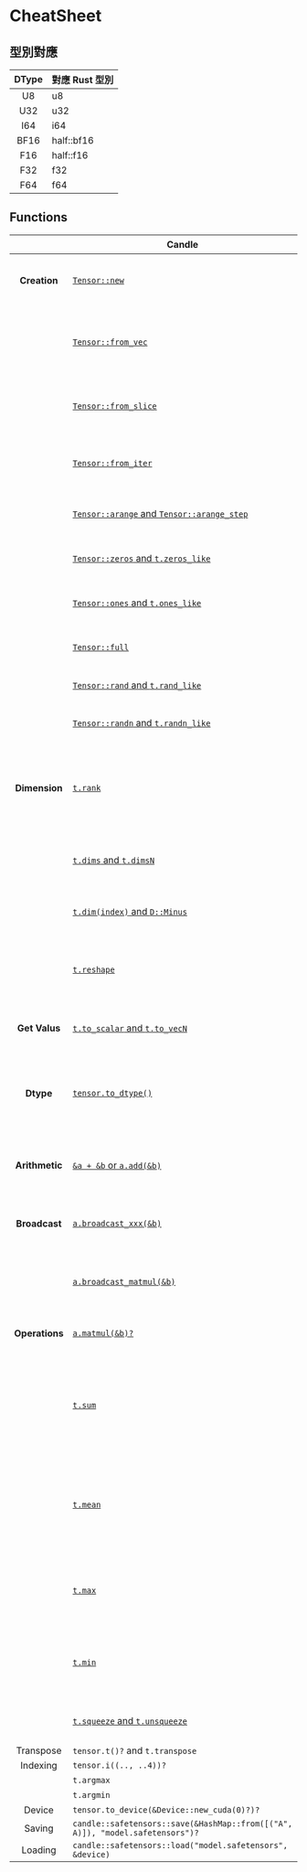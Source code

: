 # CheatSheet

## 型別對應

| DType | 對應 Rust 型別 |
|:-----:| ------------- |
| U8    | u8            |
| U32   | u32           |
| I64   | i64           |
| BF16  | half::bf16    |
| F16   | half::f16     |
| F32   | f32           |
| F64   | f64           |

## Functions

|                |  Candle                                                                  | 說明 |
|:--------------:|--------------------------------------------------------------------------|-----|
| **Creation**   | [`Tensor::new`](tests/tensor_new.rs)                                     | 由 `NdArray` 建立新張量。|
|                | [`Tensor::from_vec`](tests/tensor_from_vec.rs)                           | 透過 Rust `Vec` 建立張量。|
|                | [`Tensor::from_slice`](tests/tensor_from_slice.rs)                       | 透過 Slice 建立張量。|
|                | [`Tensor::from_iter`](tests/tensor_from_iter.rs)                         | 透過 Iterator 建立張量。|
|                | [`Tensor::arange` and `Tensor::arange_step`](tests/tensor_from_iter.rs)  | 建立等差數列張量。|
|                | [`Tensor::zeros` and `t.zeros_like`](tests/tensor_zeros.rs)              | 全是為 0 的張量。|
|                | [`Tensor::ones` and `t.ones_like`](tests/tensor_ones.rs)                 | 全是為 1 的張量。|
|                | [`Tensor::full`](tests/tensor_full.rs)                                   | 全是指定值的張量。|
|                | [`Tensor::rand` and `t.rand_like`](tests/tensor_rand.rs)                 | 隨機張量。|
|                | [`Tensor::randn` and `t.randn_like`](tests/tensor_randn.rs)              | 隨機常態分佈張量。|
| **Dimension**  | [`t.rank`](tests/tensor_dim.rs)                                          | 取得張量的維度，如: 3D 張量回傳 **3**。|
|                | [`t.dims` and `t.dimsN`](tests/tensor_dim.rs)                            | 取得張量每個維度大小。|
|                | [`t.dim(index)` and `D::Minus`](tests/tensor_dim.rs)                     | 取得指定維度大小。|
|                | [`t.reshape`](tests/tensor_dim.rs)                                       | 由既有張量，產生新維度張量。|
| **Get Valus**  | [`t.to_scalar` and `t.to_vecN`](tests/tensor_get_values.rs)              | 取得張量的內容。|
| **Dtype**      | [`tensor.to_dtype()`](tests/tensor_to_dtype.rs)                          | 由既有張量，產生新資料型別張量。|
| **Arithmetic** | [`&a + &b` or `a.add(&b)`](tests/tensor_arithmetic.rs)                   | 同張量維度四則運算。|
| **Broadcast**  | [`a.broadcast_xxx(&b)`](tests/tensor_broadcast.rs)                       | 不同張量維度四則運算。|
|                | [`a.broadcast_matmul(&b)`](tests/tensor_broadcast_matmul.rs)             | 不同張量維度矩陣乘法。|
| **Operations** | [`a.matmul(&b)?`](tests/tensor_matmul.rs)                                | 張量矩陣乘法。 |
|                | [`t.sum`](tests/tensor_sum.rs)                                           | 計算張量某個維度的總和或整個張量總和。 |
|                | [`t.mean`](tests/tensor_mean.rs)                                         | 計算張量某個維度的平均或整個張量平均。 |
|                | [`t.max`](tests/tensor_max.rs)                                           | 取得張量某個維度的最大值。 |
|                | [`t.min`](tests/tensor_min.rs)                                           | 計算張量某個維度的最小值。 |
|                | [`t.squeeze` and `t.unsqueeze`](tests/tensor_squeeze.rs)                 | 張量升維與降維。 |
| Transpose  | `tensor.t()?` and `t.transpose`                                              | - |
| Indexing   | `tensor.i((.., ..4))?`                                                       | - |
|            | `t.argmax`                                                       | - |
|            | `t.argmin`                                                       | - |
| Device     | `tensor.to_device(&Device::new_cuda(0)?)?`                                   | - |
| Saving     | `candle::safetensors::save(&HashMap::from([("A", A)]), "model.safetensors")?`| - |
| Loading    | `candle::safetensors::load("model.safetensors", &device)`                    | - |
